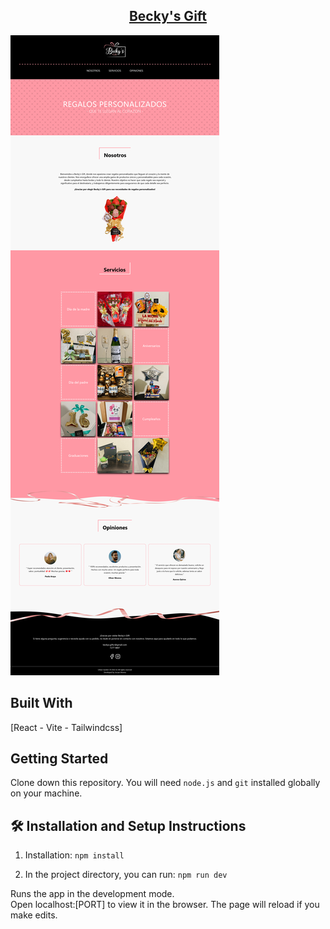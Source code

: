 <h2 align="center">
  <a href="https://fantastic-cassata-bba0d6.netlify.app" target="_blank">Becky's Gift</a>
</h2>

![BeckysGift](/src/assets/page/readme.png)


## Built With

[React - Vite - Tailwindcss]

## Getting Started

Clone down this repository. You will need `node.js` and `git` installed globally on your machine.

## 🛠 Installation and Setup Instructions

1. Installation: `npm install`

2. In the project directory, you can run: `npm run dev`

Runs the app in the development mode.\
Open localhost:[PORT] to view it in the browser.
The page will reload if you make edits.